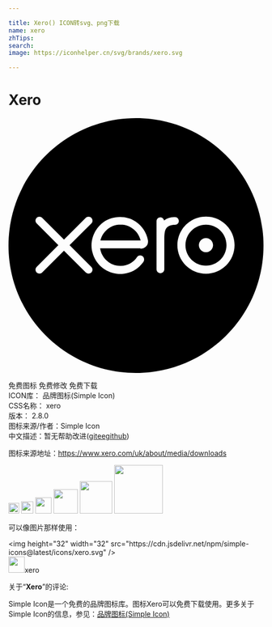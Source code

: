 ```yaml
---

title: Xero() ICON转svg、png下载
name: xero
zhTips: 
search: 
image: https://iconhelper.cn/svg/brands/xero.svg

---
```


# Xero  <small style="font-size: 60%;font-weight: 100"></small>

<div id="svg" class="svg-wrap">
<svg role="img" viewBox="0 0 24 24" xmlns="http://www.w3.org/2000/svg"><title>Xero icon</title><path d="M12 0C5.373 0 0 5.373 0 12s5.373 12 12 12 12-5.373 12-12S18.627 0 12 0zm6.585 14.655c-1.485 0-2.69-1.206-2.69-2.689 0-1.485 1.207-2.691 2.69-2.691 1.485 0 2.69 1.207 2.69 2.691s-1.207 2.689-2.69 2.689zM7.53 14.644c-.099 0-.192-.041-.267-.116l-2.043-2.04-2.052 2.047c-.069.068-.16.108-.258.108-.202 0-.368-.166-.368-.368 0-.099.04-.191.111-.263l2.04-2.05-2.038-2.047c-.075-.069-.113-.162-.113-.261 0-.203.166-.366.368-.366.098 0 .188.037.258.105l2.055 2.048 2.048-2.045c.069-.071.162-.108.26-.108.211 0 .375.165.375.366 0 .098-.029.188-.104.258l-2.056 2.055 2.055 2.051c.068.069.104.16.104.258 0 .202-.165.368-.365.368h-.01zm8.017-4.591c-.796.101-.882.476-.882 1.404v2.787c0 .202-.165.366-.366.366-.203 0-.367-.165-.368-.366v-4.53c0-.204.16-.366.362-.366.166 0 .316.125.346.289.27-.209.6-.317.93-.317h.105c.195 0 .359.165.359.368 0 .201-.164.352-.375.359 0 0-.09 0-.164.008l.053-.002zm-3.091 2.205H8.625c0 .019.003.037.006.057.02.105.045.211.083.31.194.531.765 1.275 1.829 1.29.33-.003.631-.086.9-.229.21-.12.391-.271.525-.428.045-.058.09-.112.12-.168.18-.229.405-.186.54-.083.164.135.18.391.045.57l-.016.016c-.21.27-.435.495-.689.66-.255.164-.525.284-.811.345-.33.09-.645.104-.975.06-1.095-.135-2.01-.93-2.28-2.01-.06-.21-.09-.42-.09-.645 0-.855.421-1.695 1.125-2.205.885-.615 2.085-.66 3-.075.63.405 1.035 1.021 1.185 1.771.075.419-.21.794-.734.81l.068-.046zm6.129-2.223c-1.064 0-1.931.865-1.931 1.931 0 1.064.866 1.931 1.931 1.931s1.931-.867 1.931-1.931c0-1.065-.866-1.933-1.931-1.933v.002zm0 2.595c-.367 0-.666-.297-.666-.666 0-.367.3-.665.666-.665.367 0 .667.299.667.665 0 .369-.3.667-.667.666zm-8.04-2.603c-.91 0-1.672.623-1.886 1.466v.03h3.776c-.203-.855-.973-1.494-1.891-1.494v-.002z"/></svg>
</div>
<detail full-name='xero'></detail>

<div class="detail-page">
<p>
<span><span class="badge-success badge">免费图标</span> <span class="badge-success badge">免费修改</span>  <span class="badge-success badge">免费下载</span> </span>
<br/>
<span>
ICON库：
<span class="badge-secondary badge">品牌图标(Simple Icon)</span> 
</span>
<br/>
<span>
CSS名称：
<span class="badge-secondary badge">xero</span> 
</span>

<br/>
<span>
版本：
<span class="badge-secondary badge">2.8.0</span> 
</span>
<br/>
<span>图标来源/作者：<span class="badge-light badge">Simple Icon</span></span> 
<br/>
<span class="zh-detail">中文描述：暂无<span class="help-link"><span>帮助改进</span>(<a href="https://gitee.com/liuwave/icon-helper/edit/master/json/brands/xero.json" target="_blank" rel="noopener noreferrer">gitee</a><a href="https://github.com/liuwave/icon-helper/edit/master/json/brands/xero.json" target="_blank" rel="noopener noreferrer">github</a></span>)</span><br/>
</p>
</div><div class="description description alert alert-light"><p>图标来源地址：<a href="https://www.xero.com/uk/about/media/downloads" target="_blank" rel="noopener noreferrer">https://www.xero.com/uk/about/media/downloads</a></p></div>
<div class="alert alert-dark">
<img height="21" width="21" src="https://cdn.jsdelivr.net/npm/simple-icons@latest/icons/xero.svg" />
<img height="24" width="24" src="https://cdn.jsdelivr.net/npm/simple-icons@latest/icons/xero.svg" />
<img height="32" width="32" src="https://cdn.jsdelivr.net/npm/simple-icons@latest/icons/xero.svg" />
<img height="48" width="48" src="https://cdn.jsdelivr.net/npm/simple-icons@latest/icons/xero.svg" />
<img height="64" width="64" src="https://cdn.jsdelivr.net/npm/simple-icons@latest/icons/xero.svg" />
<img height="96" width="96" src="https://cdn.jsdelivr.net/npm/simple-icons@latest/icons/xero.svg" />

</div>
<div>
  <p>可以像图片那样使用：    
  </p>
  <div class="alert alert-primary" style="font-size: 14px">
    &lt;img height="32" width="32" src="https://cdn.jsdelivr.net/npm/simple-icons@latest/icons/xero.svg" /&gt;
    <copy-btn content='<img height="32" width="32" src="https://cdn.jsdelivr.net/npm/simple-icons@latest/icons/xero.svg" />'></copy-btn>
  </div>
  <div class="alert alert-secondary">
    <img height="32" width="32" src="https://cdn.jsdelivr.net/npm/simple-icons@latest/icons/xero.svg" />xero
    <copy-btn content="xero" btn-title="复制图标名称"></copy-btn>
  </div>
</div>
<div class="icon-detail__container">
<p>关于“<b>Xero</b>”的评论:</p>
</div>
<Vssue title="关于“Xero”的评论" />
<div><p>Simple Icon是一个免费的品牌图标库。图标Xero可以免费下载使用。更多关于  Simple Icon的信息，参见：<a target="_blank" href="https://iconhelper.cn/brands.html">品牌图标(Simple Icon)</a>
</p></div>
